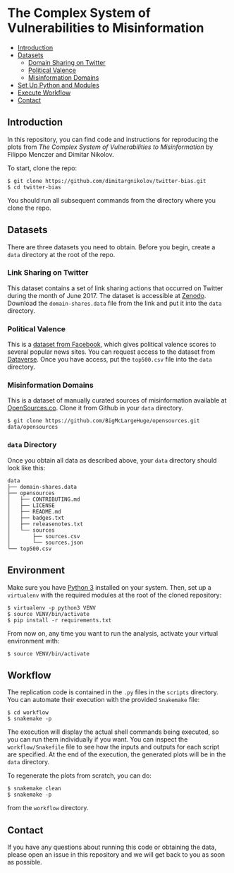 # The Complex System of Vulnerabilities to Misinformation

* [Introduction](#introduction)
* [Datasets](#datasets)
  * [Domain Sharing on Twitter](#domain-sharing-on-twitter)
  * [Political Valence](#political-valence)
  * [Misinformation Domains](#misinformation-domains)
* [Set Up Python and Modules](#set-up-python-and-modules)
* [Execute Workflow](#execute-workflow)
* [Contact](#contact)

## Introduction

In this repository, you can find code and instructions for reproducing the plots from *The Complex System of Vulnerabilities to Misinformation* by Filippo Menczer and Dimitar Nikolov.

To start, clone the repo:

```
$ git clone https://github.com/dimitargnikolov/twitter-bias.git
$ cd twitter-bias
```

You should run all subsequent commands from the directory where you clone the repo.

## Datasets

There are three datasets you need to obtain. Before you begin, create a `data` directory at the root of the repo.

### Link Sharing on Twitter

This dataset contains a set of link sharing actions that occurred on Twitter during the month of June 2017. The dataset is accessible at [Zenodo](https://zenodo.org/record/2558687#.XFyGfc9Kh24). Download the `domain-shares.data` file from the link and put it into the `data` directory.

### Political Valence

This is a [dataset from Facebook](http://science.sciencemag.org/content/348/6239/1130), which gives political valence scores to several popular news sites. You can request access to the dataset from [Dataverse](https://dataverse.harvard.edu/dataset.xhtml?persistentId=doi:10.7910/DVN/LDJ7MS). Once you have access, put the `top500.csv` file into the `data` directory.

### Misinformation Domains

This is a dataset of manually curated sources of misinformation available at [OpenSources.co](http://www.opensources.co). Clone it from Github in your `data` directory.

```
$ git clone https://github.com/BigMcLargeHuge/opensources.git data/opensources
```

### `data` Directory

Once you obtain all data as described above, your `data` directory should look like this:

```
data
├── domain-shares.data
├── opensources
│   ├── CONTRIBUTING.md
│   ├── LICENSE
│   ├── README.md
│   ├── badges.txt
│   ├── releasenotes.txt
│   └── sources
│       ├── sources.csv
│       └── sources.json
└── top500.csv
```

## Environment

Make sure you have [Python 3](https://www.python.org/) installed on your system. Then, set up a `virtualenv` with the required modules at the root of the cloned repository:

```
$ virtualenv -p python3 VENV
$ source VENV/bin/activate
$ pip install -r requirements.txt
```

From now on, any time you want to run the analysis, activate your virtual environment with:

```
$ source VENV/bin/activate
```

## Workflow

The replication code is contained in the `.py` files in the `scripts` directory. You can automate their execution with the provided `Snakemake` file:

```
$ cd workflow
$ snakemake -p
```

The execution will display the actual shell commands being executed, so you can run them individually if you want. You can inspect the `workflow/Snakefile` file to see how the inputs and outputs for each script are specified. At the end of the execution, the generated plots will be in the `data` directory.

To regenerate the plots from scratch, you can do:

```
$ snakemake clean
$ snakemake -p
```

from the `workflow` directory.

## Contact

If you have any questions about running this code or obtaining the data, please open an issue in this repository and we will get back to you as soon as possible.
